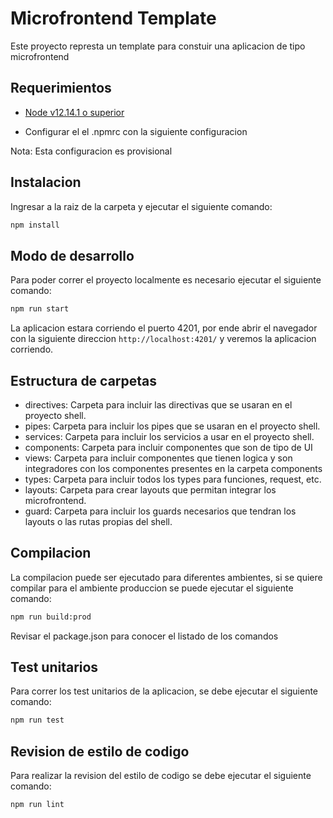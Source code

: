 # Microfrontend Template

Este proyecto represta un template para constuir una aplicacion de tipo microfrontend

## Requerimientos

- [Node v12.14.1 o superior](https://nodejs.org/es/)

- Configurar el el .npmrc con la siguiente configuracion

Nota: Esta configuracion es provisional

## Instalacion

Ingresar a la raiz de la carpeta y ejecutar el siguiente comando:

```sh
npm install
```

## Modo de desarrollo

Para poder correr el proyecto localmente es necesario ejecutar el siguiente comando:

```sh
npm run start
```

La aplicacion estara corriendo el puerto 4201, por ende abrir el navegador con la siguiente direccion `http://localhost:4201/` y veremos la aplicacion corriendo.

## Estructura de carpetas

- directives: Carpeta para incluir las directivas que se usaran en el proyecto shell.
- pipes: Carpeta para incluir los pipes que se usaran en el proyecto shell.
- services: Carpeta para incluir los servicios a usar en el proyecto shell.
- components: Carpeta para incluir componentes que son de tipo de UI
- views: Carpeta para incluir componentes que tienen logica y son integradores con los componentes presentes en la carpeta components
- types: Carpeta para incluir todos los types para funciones, request, etc.
- layouts: Carpeta para crear layouts que permitan integrar los microfrontend.
- guard: Carpeta para incluir los guards necesarios que tendran los layouts o las rutas propias del shell.

## Compilacion

La compilacion puede ser ejecutado para diferentes ambientes, si se quiere compilar para el ambiente produccion se puede ejecutar el siguiente comando:

```sh
npm run build:prod
```

Revisar el package.json para conocer el listado de los comandos

## Test unitarios

Para correr los test unitarios de la aplicacion, se debe ejecutar el siguiente comando:

```sh
npm run test
```

## Revision de estilo de codigo

Para realizar la revision del estilo de codigo se debe ejecutar el siguiente comando:

```sh
npm run lint
```
